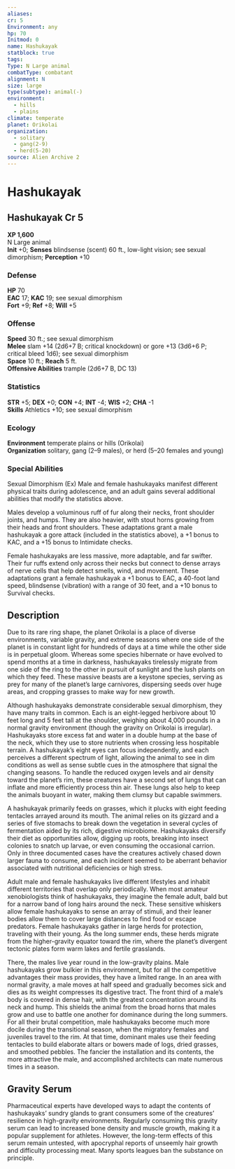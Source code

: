 ```yaml
---
aliases: 
cr: 5
Environment: any
hp: 70
Initmod: 0
name: Hashukayak
statblock: true
tags: 
Type: N Large animal
combatType: combatant
alignment: N
size: large
type(subtype): animal(-)
environment:
  - hills
  - plains
climate: temperate
planet: Orikolai
organization:
  - solitary
  - gang(2-9)
  - herd(5-20)
source: Alien Archive 2
---
```


# Hashukayak

## Hashukayak Cr 5

**XP 1,600**  
N Large animal  
**Init** +0; **Senses** blindsense (scent) 60 ft., low-light vision; see sexual dimorphism; **Perception** +10  

### Defense

**HP** 70  
**EAC** 17; **KAC** 19; see sexual dimorphism  
**Fort** +9; **Ref** +8; **Will** +5  

### Offense

**Speed** 30 ft.; see sexual dimorphism  
**Melee** slam +14 (2d6+7 B; critical knockdown) or gore +13 (3d6+6 P; critical bleed 1d6); see sexual dimorphism  
**Space** 10 ft.; **Reach** 5 ft.  
**Offensive Abilities** trample (2d6+7 B, DC 13)

### Statistics

**STR** +5; **DEX** +0; **CON** +4; **INT** -4; **WIS** +2; **CHA** -1  
**Skills** Athletics +10; see sexual dimorphism

### Ecology

**Environment** temperate plains or hills (Orikolai)  
**Organization** solitary, gang (2–9 males), or herd (5–20 females and young)

### Special Abilities

Sexual Dimorphism (Ex) Male and female hashukayaks manifest different physical traits during adolescence, and an adult gains several additional abilities that modify the statistics above.

Males develop a voluminous ruff of fur along their necks, front shoulder joints, and humps. They are also heavier, with stout horns growing from their heads and front shoulders. These adaptations grant a male hashukayak a gore attack (included in the statistics above), a +1 bonus to KAC, and a +15 bonus to Intimidate checks.

Female hashukayaks are less massive, more adaptable, and far swifter. Their fur ruffs extend only across their necks but connect to dense arrays of nerve cells that help detect smells, wind, and movement. These adaptations grant a female hashukayak a +1 bonus to EAC, a 40-foot land speed, blindsense (vibration) with a range of 30 feet, and a +10 bonus to Survival checks.

## Description

Due to its rare ring shape, the planet Orikolai is a place of diverse environments, variable gravity, and extreme seasons where one side of the planet is in constant light for hundreds of days at a time while the other side is in perpetual gloom. Whereas some species hibernate or have evolved to spend months at a time in darkness, hashukayaks tirelessly migrate from one side of the ring to the other in pursuit of sunlight and the lush plants on which they feed. These massive beasts are a keystone species, serving as prey for many of the planet’s large carnivores, dispersing seeds over huge areas, and cropping grasses to make way for new growth.

Although hashukayaks demonstrate considerable sexual dimorphism, they have many traits in common. Each is an eight-legged herbivore about 10 feet long and 5 feet tall at the shoulder, weighing about 4,000 pounds in a normal gravity environment (though the gravity on Orikolai is irregular). Hashukayaks store excess fat and water in a double hump at the base of the neck, which they use to store nutrients when crossing less hospitable terrain. A hashukayak’s eight eyes can focus independently, and each perceives a different spectrum of light, allowing the animal to see in dim conditions as well as sense subtle cues in the atmosphere that signal the changing seasons. To handle the reduced oxygen levels and air density toward the planet’s rim, these creatures have a second set of lungs that can inflate and more efficiently process thin air. These lungs also help to keep the animals buoyant in water, making them clumsy but capable swimmers.

A hashukayak primarily feeds on grasses, which it plucks with eight feeding tentacles arrayed around its mouth. The animal relies on its gizzard and a series of five stomachs to break down the vegetation in several cycles of fermentation aided by its rich, digestive microbiome. Hashukayaks diversify their diet as opportunities allow, digging up roots, breaking into insect colonies to snatch up larvae, or even consuming the occasional carrion. Only in three documented cases have the creatures actively chased down larger fauna to consume, and each incident seemed to be aberrant behavior associated with nutritional deficiencies or high stress.

Adult male and female hashukayaks live different lifestyles and inhabit different territories that overlap only periodically. When most amateur xenobiologists think of hashukayaks, they imagine the female adult, bald but for a narrow band of long hairs around the neck. These sensitive whiskers allow female hashukayaks to sense an array of stimuli, and their leaner bodies allow them to cover large distances to find food or escape predators. Female hashukayaks gather in large herds for protection, traveling with their young. As the long summer ends, these herds migrate from the higher-gravity equator toward the rim, where the planet’s divergent tectonic plates form warm lakes and fertile grasslands.

There, the males live year round in the low-gravity plains. Male hashukayaks grow bulkier in this environment, but for all the competitive advantages their mass provides, they have a limited range. In an area with normal gravity, a male moves at half speed and gradually becomes sick and dies as its weight compresses its digestive tract. The front third of a male’s body is covered in dense hair, with the greatest concentration around its neck and hump. This shields the animal from the broad horns that males grow and use to battle one another for dominance during the long summers. For all their brutal competition, male hashukayaks become much more docile during the transitional season, when the migratory females and juveniles travel to the rim. At that time, dominant males use their feeding tentacles to build elaborate altars or bowers made of logs, dried grasses, and smoothed pebbles. The fancier the installation and its contents, the more attractive the male, and accomplished architects can mate numerous times in a season.

## Gravity Serum

Pharmaceutical experts have developed ways to adapt the contents of hashukayaks’ sundry glands to grant consumers some of the creatures’ resilience in high-gravity environments. Regularly consuming this gravity serum can lead to increased bone density and muscle growth, making it a popular supplement for athletes. However, the long-term effects of this serum remain untested, with apocryphal reports of unseemly hair growth and difficulty processing meat. Many sports leagues ban the substance on principle.


